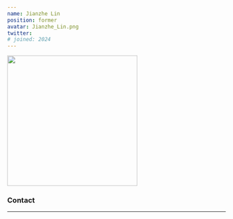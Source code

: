 ```yaml
---
name: Jianzhe Lin
position: former
avatar: Jianzhe_Lin.png
twitter: 
# joined: 2024
---
```


<img width="300" src="{{site.baseurl}}/images/people/{{page.avatar}}" data-action="zoom">

### Contact

<!-- [ari-benjamin.com](http://ari-benjamin.com)<br>
<i class="fa fa-envelope-o"></i>  `aarrii@seas.upenn.edu`<br> -->
<!-- <i class="fa fa-bar-chart"></i> [google scholar](https://scholar.google.com/citations?user=dvkvhOsAAAAJ&hl=en) <br> -->

<!-- <hr>

### Research Interests

### Bio -->

<hr>
